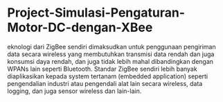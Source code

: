 # Project-Simulasi-Pengaturan-Motor-DC-dengan-XBee
eknologi dari ZigBee sendiri dimaksudkan untuk penggunaan pengiriman data secara wireless yang membutuhkan transmisi data rendah dan juga konsumsi daya rendah, dan juga tidak lebih mahal dibandingkan dengan WPANs lain seperti Bluetooth. Standar ZigBee sendiri lebih banyak diaplikasikan kepada system tertanam (embedded application) seperti pengendalian industri atau pengendali alat lain secara wireless, data logging, dan juga sensor wireless dan lain-lain.
